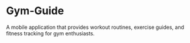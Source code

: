 # Gym-Guide
A mobile application that provides workout routines, exercise guides, and fitness tracking for gym enthusiasts.
